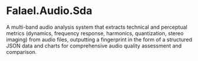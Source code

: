 # Falael.Audio.Sda
A multi-band audio analysis system that extracts technical and perceptual metrics (dynamics, frequency response, harmonics, quantization, stereo imaging) from audio files, outputting a fingerprint in the form of a structured JSON data and charts for comprehensive audio quality assessment and comparison.

